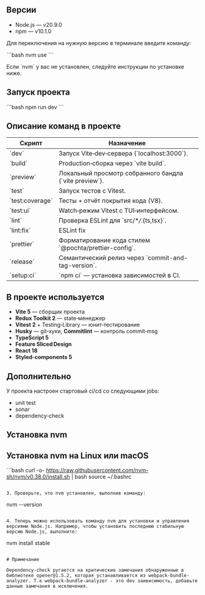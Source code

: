 ## Версии

- Node.js — v20.9.0
- npm — v10.1.0

Для переключения на нужную версию в терминале введите команду:

\`\`\`bash
nvm use
\`\`\`

Если \`nvm\` у вас не установлен, следуйте инструкции по установке ниже.

## Запуск проекта

\`\`\`bash
npm run dev
\`\`\`

## Описание команд в проекте

| Скрипт            | Назначение                                               |
| ----------------- | -------------------------------------------------------- |
| \`dev\`           | Запуск Vite‑dev‑сервера (\`localhost:3000\`).            |
| \`build\`         | Production‑сборка через \`vite build\`.                  |
| \`preview\`       | Локальный просмотр собранного бандла (\`vite preview\`). |
| \`test\`          | Запуск тестов с Vitest.                                  |
| \`test:coverage\` | Тесты + отчёт покрытия кода (V8).                        |
| \`test:ui\`       | Watch‑режим Vitest с TUI‑интерфейсом.                    |
| \`lint\`          | Проверка ESLint для \`src/\*_/_.{ts,tsx}\`.              |
| \`lint:fix\`      | ESLint fix                                               |
| \`prettier\`      | Форматирование кода стилем \`@pochta/prettier-config\`.  |
| \`release\`       | Семантический релиз через \`commit-and-tag-version\`.    |
| \`setup:ci\`      | \`npm ci\` — установка зависимостей в CI.                |

## В проекте используется

- **Vite 5** — сборщик проекта
- **Redux Toolkit 2** — state‑менеджер
- **Vitest 2** + Testing‑Library — юнит‑тестирование
- **Husky** — git‑хуки, **Commitlint** — контроль commit‑msg
- **TypeScript 5**
- **Feature Sliced Design**
- **React 18**
- **Styled‑components 5**

## Дополнительно

У проекта настроен стартовый ci/cd со следующими jobs:

- unit test
- sonar
- dependency‑check

## Установка nvm

## Установка nvm на Linux или macOS

\`\`\`bash
curl -o- https://raw.githubusercontent.com/nvm-sh/nvm/v0.38.0/install.sh | bash
source ~/.bashrc

```

3. Проверьте, что nvm установлен, выполнив команду:

```

nvm --version

```

4. Теперь можно использовать команду nvm для установки и управления версиями Node.js. Например, чтобы установить последнюю стабильную версию Node.js, выполните:

```

nvm install stable

```

# Примечание

Dependency-check ругается на критические замечания обнаруженные в библиотеке opener@1.5.2, которая устанавливается из webpack-bundle-analyzer. Т.к webpack-bundle-analyzer - это dev заивисимость, добавьте данные замечания в исключения.

```
